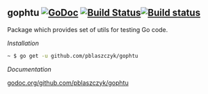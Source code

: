 ## gophtu [![GoDoc](https://godoc.org/github.com/pblaszczyk/gophtu?status.png)](https://godoc.org/github.com/pblaszczyk/gophtu) [![Build Status](https://travis-ci.org/pblaszczyk/gophtu.svg?branch=master)](https://travis-ci.org/pblaszczyk/gophtu)[![Build status](https://ci.appveyor.com/api/projects/status/b72jgoaaaa7142ms)](https://ci.appveyor.com/project/pblaszczyk/gophtu)

Package which provides set of utils for testing Go code.

*Installation*

```bash
~ $ go get -u github.com/pblaszczyk/gophtu
```

*Documentation*

[godoc.org/github.com/pblaszczyk/gophtu](https://godoc.org/github.com/pblaszczyk/gophtu)
